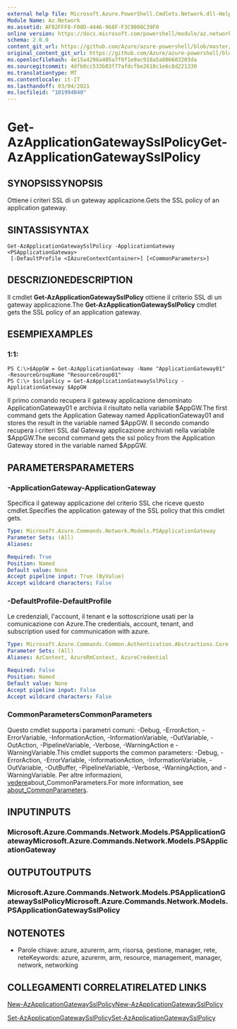 ```yaml
---
external help file: Microsoft.Azure.PowerShell.Cmdlets.Network.dll-Help.xml
Module Name: Az.Network
ms.assetid: AF02FFF8-F00D-4446-968F-F3C9008C39F0
online version: https://docs.microsoft.com/powershell/module/az.network/get-azapplicationgatewaysslpolicy
schema: 2.0.0
content_git_url: https://github.com/Azure/azure-powershell/blob/master/src/Network/Network/help/Get-AzApplicationGatewaySslPolicy.md
original_content_git_url: https://github.com/Azure/azure-powershell/blob/master/src/Network/Network/help/Get-AzApplicationGatewaySslPolicy.md
ms.openlocfilehash: 4e15a4296a405a7f0f1e9ac918a5a806603203da
ms.sourcegitcommit: 4dfb0cc533b83f77afdcfbe2618c1e6c8d221330
ms.translationtype: MT
ms.contentlocale: it-IT
ms.lasthandoff: 03/04/2021
ms.locfileid: "101994040"
---
```

# <span data-ttu-id="6a158-101">Get-AzApplicationGatewaySslPolicy</span><span class="sxs-lookup"><span data-stu-id="6a158-101">Get-AzApplicationGatewaySslPolicy</span></span>

## <span data-ttu-id="6a158-102">SYNOPSIS</span><span class="sxs-lookup"><span data-stu-id="6a158-102">SYNOPSIS</span></span>
<span data-ttu-id="6a158-103">Ottiene i criteri SSL di un gateway applicazione.</span><span class="sxs-lookup"><span data-stu-id="6a158-103">Gets the SSL policy of an application gateway.</span></span>

## <span data-ttu-id="6a158-104">SINTASSI</span><span class="sxs-lookup"><span data-stu-id="6a158-104">SYNTAX</span></span>

```
Get-AzApplicationGatewaySslPolicy -ApplicationGateway <PSApplicationGateway>
 [-DefaultProfile <IAzureContextContainer>] [<CommonParameters>]
```

## <span data-ttu-id="6a158-105">DESCRIZIONE</span><span class="sxs-lookup"><span data-stu-id="6a158-105">DESCRIPTION</span></span>
<span data-ttu-id="6a158-106">Il cmdlet **Get-AzApplicationGatewaySslPolicy** ottiene il criterio SSL di un gateway applicazione.</span><span class="sxs-lookup"><span data-stu-id="6a158-106">The **Get-AzApplicationGatewaySslPolicy** cmdlet gets the SSL policy of an application gateway.</span></span>

## <span data-ttu-id="6a158-107">ESEMPI</span><span class="sxs-lookup"><span data-stu-id="6a158-107">EXAMPLES</span></span>

### <span data-ttu-id="6a158-108">1:</span><span class="sxs-lookup"><span data-stu-id="6a158-108">1:</span></span>
```
PS C:\>$AppGW = Get-AzApplicationGateway -Name "ApplicationGateway01" -ResourceGroupName "ResourceGroup01"
PS C:\> $sslpolicy = Get-AzApplicationGatewaySslPolicy -ApplicationGateway $AppGW
```

<span data-ttu-id="6a158-109">Il primo comando recupera il gateway applicazione denominato ApplicationGateway01 e archivia il risultato nella variabile $AppGW.</span><span class="sxs-lookup"><span data-stu-id="6a158-109">The first command gets the Application Gateway named ApplicationGateway01 and stores the result in the variable named $AppGW.</span></span>
<span data-ttu-id="6a158-110">Il secondo comando recupera i criteri SSL dal Gateway applicazione archiviati nella variabile $AppGW.</span><span class="sxs-lookup"><span data-stu-id="6a158-110">The second command gets the ssl policy from the Application Gateway stored in the variable named $AppGW.</span></span>

## <span data-ttu-id="6a158-111">PARAMETERS</span><span class="sxs-lookup"><span data-stu-id="6a158-111">PARAMETERS</span></span>

### <span data-ttu-id="6a158-112">-ApplicationGateway</span><span class="sxs-lookup"><span data-stu-id="6a158-112">-ApplicationGateway</span></span>
<span data-ttu-id="6a158-113">Specifica il gateway applicazione del criterio SSL che riceve questo cmdlet.</span><span class="sxs-lookup"><span data-stu-id="6a158-113">Specifies the application gateway of the SSL policy that this cmdlet gets.</span></span>

```yaml
Type: Microsoft.Azure.Commands.Network.Models.PSApplicationGateway
Parameter Sets: (All)
Aliases:

Required: True
Position: Named
Default value: None
Accept pipeline input: True (ByValue)
Accept wildcard characters: False
```

### <span data-ttu-id="6a158-114">-DefaultProfile</span><span class="sxs-lookup"><span data-stu-id="6a158-114">-DefaultProfile</span></span>
<span data-ttu-id="6a158-115">Le credenziali, l'account, il tenant e la sottoscrizione usati per la comunicazione con Azure.</span><span class="sxs-lookup"><span data-stu-id="6a158-115">The credentials, account, tenant, and subscription used for communication with azure.</span></span>

```yaml
Type: Microsoft.Azure.Commands.Common.Authentication.Abstractions.Core.IAzureContextContainer
Parameter Sets: (All)
Aliases: AzContext, AzureRmContext, AzureCredential

Required: False
Position: Named
Default value: None
Accept pipeline input: False
Accept wildcard characters: False
```

### <span data-ttu-id="6a158-116">CommonParameters</span><span class="sxs-lookup"><span data-stu-id="6a158-116">CommonParameters</span></span>
<span data-ttu-id="6a158-117">Questo cmdlet supporta i parametri comuni: -Debug, -ErrorAction, -ErrorVariable, -InformationAction, -InformationVariable, -OutVariable, -OutAction, -PipelineVariable, -Verbose, -WarningAction e -WarningVariable.</span><span class="sxs-lookup"><span data-stu-id="6a158-117">This cmdlet supports the common parameters: -Debug, -ErrorAction, -ErrorVariable, -InformationAction, -InformationVariable, -OutVariable, -OutBuffer, -PipelineVariable, -Verbose, -WarningAction, and -WarningVariable.</span></span> <span data-ttu-id="6a158-118">Per altre informazioni, [vedere](http://go.microsoft.com/fwlink/?LinkID=113216)about_CommonParameters.</span><span class="sxs-lookup"><span data-stu-id="6a158-118">For more information, see [about_CommonParameters](http://go.microsoft.com/fwlink/?LinkID=113216).</span></span>

## <span data-ttu-id="6a158-119">INPUT</span><span class="sxs-lookup"><span data-stu-id="6a158-119">INPUTS</span></span>

### <span data-ttu-id="6a158-120">Microsoft.Azure.Commands.Network.Models.PSApplicationGateway</span><span class="sxs-lookup"><span data-stu-id="6a158-120">Microsoft.Azure.Commands.Network.Models.PSApplicationGateway</span></span>

## <span data-ttu-id="6a158-121">OUTPUT</span><span class="sxs-lookup"><span data-stu-id="6a158-121">OUTPUTS</span></span>

### <span data-ttu-id="6a158-122">Microsoft.Azure.Commands.Network.Models.PSApplicationGatewaySslPolicy</span><span class="sxs-lookup"><span data-stu-id="6a158-122">Microsoft.Azure.Commands.Network.Models.PSApplicationGatewaySslPolicy</span></span>

## <span data-ttu-id="6a158-123">NOTE</span><span class="sxs-lookup"><span data-stu-id="6a158-123">NOTES</span></span>
* <span data-ttu-id="6a158-124">Parole chiave: azure, azurerm, arm, risorsa, gestione, manager, rete, rete</span><span class="sxs-lookup"><span data-stu-id="6a158-124">Keywords: azure, azurerm, arm, resource, management, manager, network, networking</span></span>

## <span data-ttu-id="6a158-125">COLLEGAMENTI CORRELATI</span><span class="sxs-lookup"><span data-stu-id="6a158-125">RELATED LINKS</span></span>

[<span data-ttu-id="6a158-126">New-AzApplicationGatewaySslPolicy</span><span class="sxs-lookup"><span data-stu-id="6a158-126">New-AzApplicationGatewaySslPolicy</span></span>](./New-AzApplicationGatewaySslPolicy.md)

[<span data-ttu-id="6a158-127">Set-AzApplicationGatewaySslPolicy</span><span class="sxs-lookup"><span data-stu-id="6a158-127">Set-AzApplicationGatewaySslPolicy</span></span>](./Set-AzApplicationGatewaySslPolicy.md)


